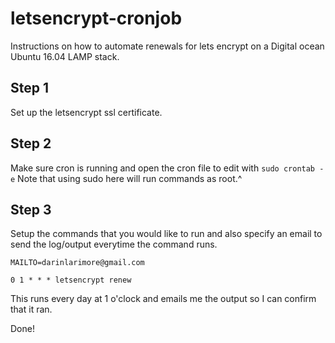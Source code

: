 # letsencrypt-cronjob
Instructions on how to automate renewals for lets encrypt on a Digital ocean Ubuntu 16.04 LAMP stack.

## Step 1
Set up  the letsencrypt ssl certificate.

## Step 2 
Make sure cron is running and open the cron file to edit with `sudo crontab -e`
Note that using sudo here will run commands as root.^

## Step 3
Setup the commands that you would like to run and also specify an email to send the log/output everytime the command runs.

`MAILTO=darinlarimore@gmail.com`

`0 1 * * * letsencrypt renew`

This runs every day at 1 o'clock and emails me the output so I can confirm that it ran.

Done!
